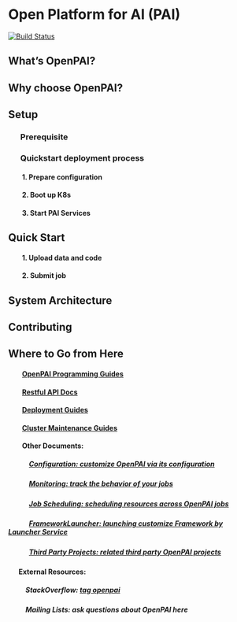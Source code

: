 # Open Platform for AI (PAI)

[![Build Status](https://travis-ci.org/Microsoft/pai.svg?branch=master)](https://travis-ci.org/Microsoft/pai)


## What’s OpenPAI?

## Why choose OpenPAI?

## Setup
### &ensp;&ensp;&ensp;Prerequisite

### &ensp;&ensp;&ensp;Quickstart deployment process
#### &ensp;&ensp;&ensp;&ensp;1. Prepare configuration
#### &ensp;&ensp;&ensp;&ensp;2. Boot up K8s
#### &ensp;&ensp;&ensp;&ensp;3. Start PAI Services

## Quick Start
#### &ensp;&ensp;&ensp;&ensp;1. Upload data and code
#### &ensp;&ensp;&ensp;&ensp;2. Submit job

## System Architecture

## Contributing

## Where to Go from Here

#### &ensp;&ensp;&ensp;&ensp;[OpenPAI Programming Guides](https://github.com/Microsoft/pai/blob/master/examples/README.md)
#### &ensp;&ensp;&ensp;&ensp;[Restful API Docs](https://github.com/Microsoft/pai/blob/master/rest-server/README.md)
#### &ensp;&ensp;&ensp;&ensp;[Deployment Guides](https://github.com/Microsoft/pai/blob/master/pai-management/doc/cluster-bootup.md)
#### &ensp;&ensp;&ensp;&ensp;[Cluster Maintenance Guides](https://github.com/Microsoft/pai/wiki/Cluster-Maintenance)
#### &ensp;&ensp;&ensp;&ensp;Other Documents:
##### &ensp;&ensp;&ensp;&ensp;&ensp;&ensp;[Configuration: customize OpenPAI via its configuration](https://github.com/Microsoft/pai/blob/master/pai-management/doc/how-to-write-pai-configuration.md#cluster_configuration)
##### &ensp;&ensp;&ensp;&ensp;&ensp;&ensp;[Monitoring: track the behavior of your jobs]()
##### &ensp;&ensp;&ensp;&ensp;&ensp;&ensp;[Job Scheduling: scheduling resources across OpenPAI jobs](https://github.com/Microsoft/pai/blob/master/hadoop-ai/README.md)
##### &ensp;&ensp;&ensp;&ensp;&ensp;&ensp;[FrameworkLauncher: launching customize Framework by Launcher Service](https://github.com/Microsoft/pai/blob/master/frameworklauncher/README.md)
##### &ensp;&ensp;&ensp;&ensp;&ensp;&ensp;[Third Party Projects: related third party OpenPAI projects]()

#### &ensp;&ensp;&ensp;External Resources:
##### &ensp;&ensp;&ensp;&ensp;&ensp;StackOverflow: [tag openpai](https://stackoverflow.com/questions/tagged/openpai)
##### &ensp;&ensp;&ensp;&ensp;&ensp;Mailing Lists: ask questions about OpenPAI here
